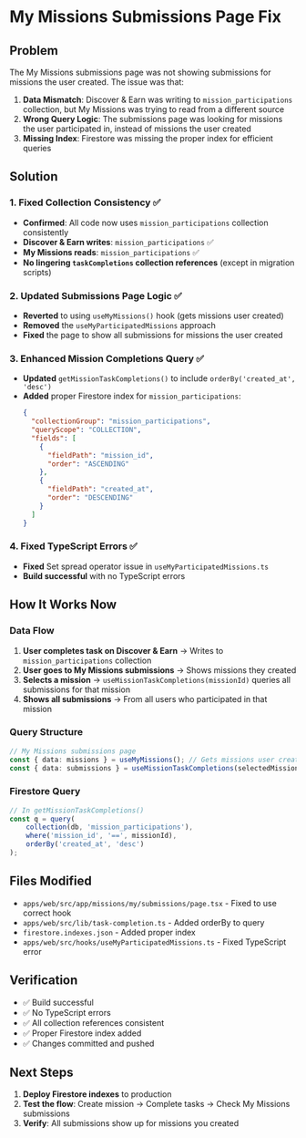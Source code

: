 # My Missions Submissions Page Fix

## Problem
The My Missions submissions page was not showing submissions for missions the user created. The issue was that:

1. **Data Mismatch**: Discover & Earn was writing to `mission_participations` collection, but My Missions was trying to read from a different source
2. **Wrong Query Logic**: The submissions page was looking for missions the user participated in, instead of missions the user created
3. **Missing Index**: Firestore was missing the proper index for efficient queries

## Solution

### 1. Fixed Collection Consistency ✅
- **Confirmed**: All code now uses `mission_participations` collection consistently
- **Discover & Earn writes**: `mission_participations` ✅
- **My Missions reads**: `mission_participations` ✅
- **No lingering `taskCompletions` collection references** (except in migration scripts)

### 2. Updated Submissions Page Logic ✅
- **Reverted** to using `useMyMissions()` hook (gets missions user created)
- **Removed** the `useMyParticipatedMissions` approach
- **Fixed** the page to show all submissions for missions the user created

### 3. Enhanced Mission Completions Query ✅
- **Updated** `getMissionTaskCompletions()` to include `orderBy('created_at', 'desc')`
- **Added** proper Firestore index for `mission_participations`:
  ```json
  {
    "collectionGroup": "mission_participations",
    "queryScope": "COLLECTION",
    "fields": [
      {
        "fieldPath": "mission_id",
        "order": "ASCENDING"
      },
      {
        "fieldPath": "created_at",
        "order": "DESCENDING"
      }
    ]
  }
  ```

### 4. Fixed TypeScript Errors ✅
- **Fixed** Set spread operator issue in `useMyParticipatedMissions.ts`
- **Build successful** with no TypeScript errors

## How It Works Now

### Data Flow
1. **User completes task on Discover & Earn** → Writes to `mission_participations` collection
2. **User goes to My Missions submissions** → Shows missions they created
3. **Selects a mission** → `useMissionTaskCompletions(missionId)` queries all submissions for that mission
4. **Shows all submissions** → From all users who participated in that mission

### Query Structure
```typescript
// My Missions submissions page
const { data: missions } = useMyMissions(); // Gets missions user created
const { data: submissions } = useMissionTaskCompletions(selectedMission?.id); // Gets all submissions for that mission
```

### Firestore Query
```typescript
// In getMissionTaskCompletions()
const q = query(
    collection(db, 'mission_participations'),
    where('mission_id', '==', missionId),
    orderBy('created_at', 'desc')
);
```

## Files Modified
- `apps/web/src/app/missions/my/submissions/page.tsx` - Fixed to use correct hook
- `apps/web/src/lib/task-completion.ts` - Added orderBy to query
- `firestore.indexes.json` - Added proper index
- `apps/web/src/hooks/useMyParticipatedMissions.ts` - Fixed TypeScript error

## Verification
- ✅ Build successful
- ✅ No TypeScript errors
- ✅ All collection references consistent
- ✅ Proper Firestore index added
- ✅ Changes committed and pushed

## Next Steps
1. **Deploy Firestore indexes** to production
2. **Test the flow**: Create mission → Complete tasks → Check My Missions submissions
3. **Verify**: All submissions show up for missions you created